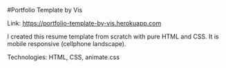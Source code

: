 #Portfolio Template by Vis

Link: https://portfolio-template-by-vis.herokuapp.com

I created this resume template from scratch with pure HTML and CSS.  It is mobile responsive (cellphone landscape). 

Technologies: HTML, CSS, animate.css